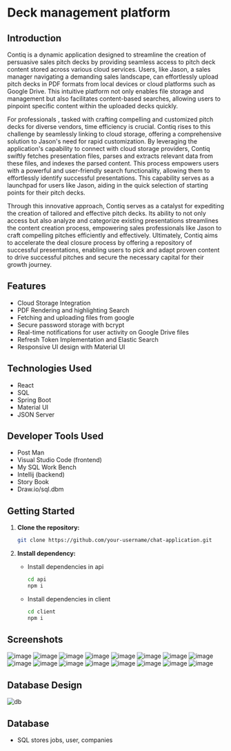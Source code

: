 # Deck management platform

## Introduction

Contiq is a dynamic application designed to streamline the creation of persuasive sales pitch decks by providing seamless access to pitch deck content stored across various cloud services. Users, like Jason, a sales manager navigating a demanding sales landscape, can effortlessly upload pitch decks in PDF formats from local devices or cloud platforms such as Google Drive. This intuitive platform not only enables file storage and management but also facilitates content-based searches, allowing users to pinpoint specific content within the uploaded decks quickly.

For professionals , tasked with crafting compelling and customized pitch decks for diverse vendors, time efficiency is crucial. Contiq rises to this challenge by seamlessly linking to cloud storage, offering a comprehensive solution to Jason's need for rapid customization. By leveraging the application's capability to connect with cloud storage providers, Contiq swiftly fetches presentation files, parses and extracts relevant data from these files, and indexes the parsed content. This process empowers users with a powerful and user-friendly search functionality, allowing them to effortlessly identify successful presentations. This capability serves as a launchpad for users like Jason, aiding in the quick selection of starting points for their pitch decks.

Through this innovative approach, Contiq serves as a catalyst for expediting the creation of tailored and effective pitch decks. Its ability to not only access but also analyze and categorize existing presentations streamlines the content creation process, empowering sales professionals like Jason to craft compelling pitches efficiently and effectively. Ultimately, Contiq aims to accelerate the deal closure process by offering a repository of successful presentations, enabling users to pick and adapt proven content to drive successful pitches and secure the necessary capital for their growth journey.

## Features

- Cloud Storage Integration
- PDF Rendering and highlighting Search
- Fetching and uploading files from google
- Secure password storage with bcrypt
- Real-time notifications for user activity on Google Drive files
- Refresh Token Implementation and Elastic Search
- Responsive UI design with Material UI

## Technologies Used

- React
- SQL
- Spring Boot
- Material UI
- JSON Server

## Developer Tools Used

- Post Man
- Visual Studio Code (frontend)
- My SQL Work Bench
- Intellij (backend)
- Story Book
- Draw.io/sql.dbm

## Getting Started

1. **Clone the repository:**

   ```bash
   git clone https://github.com/your-username/chat-application.git 
   ```
2. **Install dependency:**

    - Install dependencies in api 
        ```bash
        cd api
        npm i
        ```
    - Install dependencies in client 
        ```bash
        cd client
        npm i
        ```

## Screenshots 

![image](https://github.com/sanath1515/Contiq/assets/60379301/3225bedb-bddb-4b58-a077-e2b24107acfb)
![image](https://github.com/sanath1515/Contiq/assets/60379301/ba8e405c-8588-402a-8c87-e36422725fdb)
![image](https://github.com/sanath1515/Contiq/assets/60379301/e603df41-8a63-4b74-987b-1e13de5c03a7)
![image](https://github.com/sanath1515/Contiq/assets/60379301/e7efed14-f042-4e9d-88c0-1a434f74a025)
![image](https://github.com/sanath1515/Contiq/assets/60379301/3fcb3574-0bc7-463a-ad9b-1652758aeddd)
![image](https://github.com/sanath1515/Contiq/assets/60379301/9308e29f-1c69-4639-8e84-23dfe870824d)
![image](https://github.com/sanath1515/Contiq/assets/60379301/7cbedbdb-562f-4055-802d-1f0d143ba061)
![image](https://github.com/sanath1515/Contiq/assets/60379301/b7a5fecb-17bc-4aaf-92db-6edb33c7b70d)
![image](https://github.com/sanath1515/Contiq/assets/60379301/5fe3af8d-4419-47b4-8756-bb17ee1e47ff)
![image](https://github.com/sanath1515/Contiq/assets/60379301/494b58dc-3638-4a7d-8ec9-6ecf3f995fe2)
![image](https://github.com/sanath1515/Contiq/assets/60379301/8daf432d-0344-44de-84b5-4c198388fc19)
![image](https://github.com/sanath1515/Contiq/assets/60379301/7ac23885-a666-40ee-a55e-ecbd7921b717)
![image](https://github.com/sanath1515/Contiq/assets/60379301/0c55e57d-5d44-442a-a94e-3b5c0a248407)
![image](https://github.com/sanath1515/Contiq/assets/60379301/9b4c6bde-9f61-41b8-b830-01845f2f8b4e)
![image](https://github.com/sanath1515/Contiq/assets/60379301/62446bc3-fd07-4baa-af78-7cdcbcec5b0f)
![image](https://github.com/sanath1515/Contiq/assets/60379301/2517090d-e022-4e6e-94de-e14445a64f33)



















## Database Design 
![db](https://github.com/sanath1515/Contiq/assets/60379301/9730624f-12da-48d9-a98a-b69f4d7d75c1)


## Database

- SQL stores jobs, user, companies
  

                    
